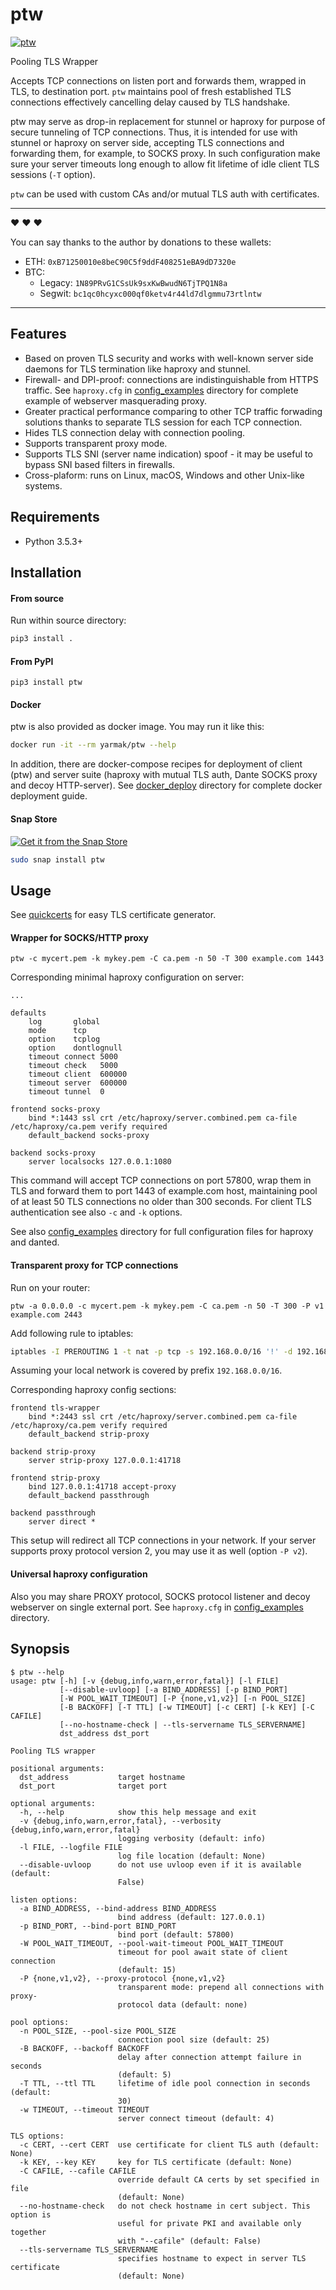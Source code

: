 # ptw

[![ptw](https://snapcraft.io//ptw/badge.svg)](https://snapcraft.io/ptw)

Pooling TLS Wrapper

Accepts TCP connections on listen port and forwards them, wrapped in TLS, to destination port. `ptw` maintains pool of fresh established TLS connections effectively cancelling delay caused by TLS handshake.

ptw may serve as drop-in replacement for stunnel or haproxy for purpose of secure tunneling of TCP connections. Thus, it is intended for use with stunnel or haproxy on server side, accepting TLS connections and forwarding them, for example, to SOCKS proxy. In such configuration make sure your server timeouts long enough to allow fit lifetime of idle client TLS sessions (`-T` option).

`ptw` can be used with custom CAs and/or mutual TLS auth with certificates.

---

:heart: :heart: :heart:

You can say thanks to the author by donations to these wallets:

- ETH: `0xB71250010e8beC90C5f9ddF408251eBA9dD7320e`
- BTC:
  - Legacy: `1N89PRvG1CSsUk9sxKwBwudN6TjTPQ1N8a`
  - Segwit: `bc1qc0hcyxc000qf0ketv4r44ld7dlgmmu73rtlntw`

---

## Features

* Based on proven TLS security and works with well-known server side daemons for TLS termination like haproxy and stunnel.
* Firewall- and DPI-proof: connections are indistinguishable from HTTPS traffic. See `haproxy.cfg` in [config\_examples](https://github.com/Snawoot/ptw/tree/master/config_examples) directory for complete example of webserver masquerading proxy.
* Greater practical performance comparing to other TCP traffic forwading solutions thanks to separate TLS session for each TCP connection.
* Hides TLS connection delay with connection pooling.
* Supports transparent proxy mode.
* Supports TLS SNI (server name indication) spoof - it may be useful to bypass SNI based filters in firewalls.
* Cross-plaform: runs on Linux, macOS, Windows and other Unix-like systems.

## Requirements

* Python 3.5.3+

## Installation

#### From source

Run within source directory:

```sh
pip3 install .
```

#### From PyPI

```
pip3 install ptw
```

#### Docker

ptw is also provided as docker image. You may run it like this:

```sh
docker run -it --rm yarmak/ptw --help
```

In addition, there are docker-compose recipes for deployment of client (ptw) and server suite (haproxy with mutual TLS auth, Dante SOCKS proxy and decoy HTTP-server). See [docker\_deploy](https://github.com/Snawoot/ptw/tree/master/docker_deploy) directory for complete docker deployment guide.

#### Snap Store

[![Get it from the Snap Store](https://snapcraft.io/static/images/badges/en/snap-store-black.svg)](https://snapcraft.io/ptw)

```sh
sudo snap install ptw
```

## Usage

See [quickcerts](https://pypi.org/project/quickcerts/) for easy TLS certificate generator.

#### Wrapper for SOCKS/HTTP proxy

```
ptw -c mycert.pem -k mykey.pem -C ca.pem -n 50 -T 300 example.com 1443
```

Corresponding minimal haproxy configuration on server:

```
...

defaults
    log       global
    mode      tcp
    option    tcplog
    option    dontlognull
    timeout connect 5000
    timeout check   5000
    timeout client  600000
    timeout server  600000
    timeout tunnel  0

frontend socks-proxy
    bind *:1443 ssl crt /etc/haproxy/server.combined.pem ca-file /etc/haproxy/ca.pem verify required
    default_backend socks-proxy

backend socks-proxy
    server localsocks 127.0.0.1:1080

```

This command will accept TCP connections on port 57800, wrap them in TLS and forward them to port 1443 of example.com host, maintaining pool of at least 50 TLS connections no older than 300 seconds. For client TLS authentication see also `-c` and `-k` options.

See also [config\_examples](https://github.com/Snawoot/ptw/tree/master/config_examples) directory for full configuration files for haproxy and danted.

#### Transparent proxy for TCP connections

Run on your router:

```
ptw -a 0.0.0.0 -c mycert.pem -k mykey.pem -C ca.pem -n 50 -T 300 -P v1 example.com 2443
```

Add following rule to iptables:

```sh
iptables -I PREROUTING 1 -t nat -p tcp -s 192.168.0.0/16 '!' -d 192.168.0.0/16 -j REDIRECT --to 57800
```

Assuming your local network is covered by prefix `192.168.0.0/16`.

Corresponding haproxy config sections:

```
frontend tls-wrapper
    bind *:2443 ssl crt /etc/haproxy/server.combined.pem ca-file /etc/haproxy/ca.pem verify required
    default_backend strip-proxy

backend strip-proxy
    server strip-proxy 127.0.0.1:41718

frontend strip-proxy
    bind 127.0.0.1:41718 accept-proxy
    default_backend passthrough

backend passthrough
    server direct *
```

This setup will redirect all TCP connections in your network. If your server supports proxy protocol version 2, you may use it as well (option `-P v2`).

#### Universal haproxy configuration

Also you may share PROXY protocol, SOCKS protocol listener and decoy webserver on single external port. See `haproxy.cfg` in [config\_examples](https://github.com/Snawoot/ptw/tree/master/config_examples) directory.

## Synopsis

```
$ ptw --help
usage: ptw [-h] [-v {debug,info,warn,error,fatal}] [-l FILE]
           [--disable-uvloop] [-a BIND_ADDRESS] [-p BIND_PORT]
           [-W POOL_WAIT_TIMEOUT] [-P {none,v1,v2}] [-n POOL_SIZE]
           [-B BACKOFF] [-T TTL] [-w TIMEOUT] [-c CERT] [-k KEY] [-C CAFILE]
           [--no-hostname-check | --tls-servername TLS_SERVERNAME]
           dst_address dst_port

Pooling TLS wrapper

positional arguments:
  dst_address           target hostname
  dst_port              target port

optional arguments:
  -h, --help            show this help message and exit
  -v {debug,info,warn,error,fatal}, --verbosity {debug,info,warn,error,fatal}
                        logging verbosity (default: info)
  -l FILE, --logfile FILE
                        log file location (default: None)
  --disable-uvloop      do not use uvloop even if it is available (default:
                        False)

listen options:
  -a BIND_ADDRESS, --bind-address BIND_ADDRESS
                        bind address (default: 127.0.0.1)
  -p BIND_PORT, --bind-port BIND_PORT
                        bind port (default: 57800)
  -W POOL_WAIT_TIMEOUT, --pool-wait-timeout POOL_WAIT_TIMEOUT
                        timeout for pool await state of client connection
                        (default: 15)
  -P {none,v1,v2}, --proxy-protocol {none,v1,v2}
                        transparent mode: prepend all connections with proxy-
                        protocol data (default: none)

pool options:
  -n POOL_SIZE, --pool-size POOL_SIZE
                        connection pool size (default: 25)
  -B BACKOFF, --backoff BACKOFF
                        delay after connection attempt failure in seconds
                        (default: 5)
  -T TTL, --ttl TTL     lifetime of idle pool connection in seconds (default:
                        30)
  -w TIMEOUT, --timeout TIMEOUT
                        server connect timeout (default: 4)

TLS options:
  -c CERT, --cert CERT  use certificate for client TLS auth (default: None)
  -k KEY, --key KEY     key for TLS certificate (default: None)
  -C CAFILE, --cafile CAFILE
                        override default CA certs by set specified in file
                        (default: None)
  --no-hostname-check   do not check hostname in cert subject. This option is
                        useful for private PKI and available only together
                        with "--cafile" (default: False)
  --tls-servername TLS_SERVERNAME
                        specifies hostname to expect in server TLS certificate
                        (default: None)
```
